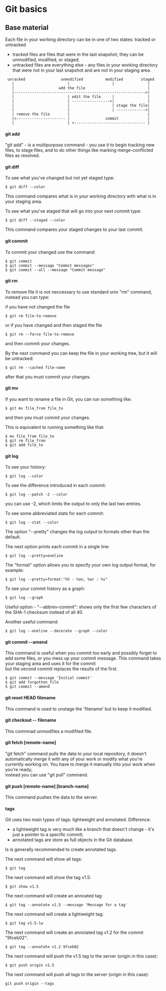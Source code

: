 Git basics
==========


Base material
-------------

Each file in your working directory can be in one of two states: 
tracked or untracked  
- tracked files are files that were in the last snapshot;
  they can be unmodified, modified, or staged;
- untracked files are everything else - any files in your working 
  directory that were not in your last snapshot and are not in 
  your staging area.

```
 unracked                unmodified          modified        staged
   |                        |                   |               |
   |                    add the file                            |
   |----------------------------------------------------------->|
   |                        | edit the file     |               |
   |                        | ----------------->|               |
   |                        |                   | stage the file|
   |                        |                   | ------------->|
   | remove the file        |                                   |       
   |<---------------------- |                commit             |
   |                        | <-------------------------------- |
```


#### git add

"git add" - is a multipurpose command - you use it to begin tracking
new files, to stage files, and to do other things like marking 
merge-conflicted files as resolved.


#### git diff

To see what you've changed but not yet staged type:
```
$ git diff --color
```
This command compares what is in your working directory with what is 
in your staging area.

To see what you've staged that will go into your next commit type:
```
$ git diff --staged --color
```
This command compares your staged changes to your last commit.


#### git commit

To commit your changed use the command:
```
$ git commit
$ git commit --message "Commit messages"
$ git commit --all --message "Commit message"
```


#### git rm

To remove file it is not neccessary to use standard unix "rm" 
command, instead you can type:

if you have not changed the file
```
$ git rm file-to-remove
```

or if you have changed and then staged the file
```
$ git rm --force file-to-remove
```
and then commit your changes.


By the next command you can keep the file in your working tree,
but it will be untracked:
```
$ git rm --cached file-name
```
after that you must commit your changes.
 

#### git mv

If you want to rename a file in Git, you can run something like:
```
$ git mv file_from file_to
```
and then you must commit your changes.

This is equivalent to running something like that:
```
$ mv file_from file_to
$ git rm file_from
$ git add file_to
```


#### git log

To see your history:
```
$ git log --color
```

To see the difference introduced in each commit:
```
$ git log --patch -2 --color
```
you can use -2, which limits the output to only the last two entries.

To see some abbreviated stats for each commit:
```
$ git log --stat --color
```

The option "--pretty" changes the log output to formats other 
than the default.

The next option prints each commit in a single line:
```
$ git log --pretty=oneline
```

The "format" option allows you to specify your own log output format,
for example:
```
$ git log --pretty=format:"%h - %an, %ar : %s"
```

To see your commit history as a graph:
```
$ git log --graph
```

Useful option - "--abbrev-commit":
shows only the first few characters of the SHA-1 checksum 
instead of all 40.

Another useful command:
```
$ git log --oneline --decorate --graph --color
```


#### git commit --amend

This command is useful when you commit too early and possibly forget
to add some files, or you mess up your commit message.
This command takes your staging area and uses it for the commit  
but the second commit replaces the results of the first.
```
$ git commit --message 'Initial commit'
$ git add forgotten_file
$ git commit --amend
```


#### git reset HEAD filename

This command is used to unstage the 'filename' 
but to keep it modified.


#### git checkout -- filename

This commnad unmodifies a modifiled file.
 

#### git fetch [remote-name]

"git fetch" command pulls the data to your local repository,
it doesn't automatically merge it with any of your work or
modify what you're currently working on.
You have to merge it manually into your work when you're ready;  
instead you can use "git pull" command.


#### git push [remote-name] [branch-name]

This command pushes the data to the server.


#### tags

Git uses two main types of tags: lightweight and annotated.
Difference:
- a lightweight tag is very much like a branch that doesn't change -
  it's just a pointer to a specific commit;  
- annotated tags are store as full objects in the Git database.

Is is generally recommended to create annotated tags.

The next command will show all tags:
```
$ git tag
```

The next command will show the tag v1.5:
```
$ git show v1.5
```

The next command will create an annoated tag:
```
$ git tag --annotate v1.5 --message 'Message for a tag'
```

The next command will create a lightweight tag:
```
$ git tag v1.5-lw
```

The next command will create an annotated tag v1.2 for the commit "9fceb02":
```
$ git tag --annotate v1.2 9fceb02
```


The next command will push the v1.5 tag to the server (origin in this case):
```
$ git push origin v1.5
```

The next command will push all tags to the server (origin in this case):
```
git push origin --tags
```
